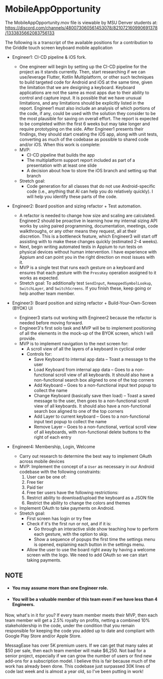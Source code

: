 # MobileAppOpportunity

The MobileAppOpportunity.mov file is viewable by MSU Denver students at:
https://discord.com/channels/480073060561453078/821072160990691378/1333835662083756133

The following is a transcript of the available positions for a contribution to the Griddle touch screen keyboard mobile application

- Engineer1: CI-CD pipeline & iOS fork.
  - One engineer will begin by setting up the CI-CD pipeline for the project as it stands currently. Then, start researching if we can use/leverage Flutter, Kotlin Multiplatform, or other such techniques to build targeted code for Android and iOS at the same time, given the limitation that we are designing a keyboard. Keyboard applications are not the same as most apps due to their ability to control and capture input. It is possible that we have unusual limitations, and any limitations should be explicitly listed in the report. Engineer1 must also include an analysis of which portions of the code, if any, could be used with the solution they consider to be the most plausible for saving on overall effort. The report is expected to be completed within the first 6 weeks but may take longer and require prototyping on the side. After Engineer1 presents their findings, they should start creating the iOS app, along with unit tests, converting as much of the codebase as possible to shared code and/or iOS. When this work is complete:
  - MVP:
    - CI-CD pipeline that builds the app
    - The multiplatform support report included as part of a presentation with at least one slide
    - A decision about how to store the iOS branch and setting up that branch
  - Stretch goal:
    - Code generation for all classes that do not use Android-specific code (i.e., anything that AI can help you do relatively quickly). I will help you identify these parts of the code.

- Engineer2: Board position and sizing refactor + Test automation.
  - A refactor is needed to change how size and scaling are calculated. Engineer2 should be proactive in learning how my internal sizing API works by using paired programming, documentation, meetings, code walkthroughs, or any other means they request, all at their discretion. This is a bottleneck feature, which Engineer3 will start off assisting with to make these changes quickly (estimated 2-4 weeks).  
  - Next, begin writing automated tests in Appium to run tests on physical devices without human intervention. I have experience with Appium and can point you in the right direction on most issues with it.
  - MVP is a single test that runs each gesture on a keyboard and ensures that each gesture with the `PressKey` operation assigned to it works as expected.
  - Stretch goal: To additionally test `SendInput`, `RemappedSymbolLookup`, `SwitchLayer`, and `SwitchScreens`. If you finish these, keep going or help another team member.

- Engineer3: Board position and sizing refactor + Build-Your-Own-Screen (BYOK) UI
  - Engineer3 starts out working with Engineer2 because the refactor is needed before moving forward.
  - Engineer3's first solo task and MVP will be to implement positioning of all the elements in the mock-up of the BYOK screen, which I will provide.
  - MVP is to implement navigation to the next screen for:
    - A scroll view of all the layers of a keyboard in cyclical order
    - Controls for:
      - Save Keyboard to internal app data – Toast a message to the user
      - Load Keyboard from internal app data – Goes to a non-functional scroll view of all keyboards. It should also have a non-functional search box aligned to one of the top corners
      - Add Keyboard – Goes to a non-functional input text popup to collect the name
      - Change Keyboard (basically save then load) – Toast a saved message to the user, then goes to a non-functional scroll view of all keyboards. It should also have a non-functional search box aligned to one of the top corners
      - Add Layer to current keyboard – Goes to a non-functional input text popup to collect the name
      - Remove Layer – Goes to a non-functional, vertical scroll view of all keyboards, with non-functional delete buttons to the right of each entry

- Engineer4: Membership, Login, Welcome
  - Carry out research to determine the best way to implement OAuth across mobile devices
  - MVP: Implement the concept of a `User` as necessary in our Android codebase with the following constraints:
    1. User can be one of:
      1. Free tier
      2. Paid tier
    2. Free tier users have the following restrictions:
      1. Restrict ability to download/upload the keyboard as a JSON file
      2. Restrict the ability to change the colors and themes
  - Implement OAuth to take payments on Android.
  - Stretch goal:
    - First screen has login or try free
    - Check if it's the first run or not, and if it is:
      - Go through an interactive slide show teaching how to perform each gesture, with the option to skip.
      - Show a sequence of popups the first time the settings menu is opened, explaining each button in the settings menu.
    - Allow the user to use the board right away by having a welcome screen with the logo. We need to add OAuth so we can start taking payments.

## NOTE
- #### You may assume more than one Engineer role.
- #### You will be a valuable member of this team even if we have less than 4 Engineers.

Now, what's in it for you? If every team member meets their MVP, then each team member will get a 2.5% royalty on profits, netting a combined 10% stakeholdership in the code, under the condition that you remain responsible for keeping the code you added up to date and compliant with Google Play Store and/or Apple Store.

MessagEase has over 5K premium users. If we can get that many sales at $50 per sale, then each team member will make $6,250. Not bad for a senior project, especially if we can grow the number of users or find new add-ons for a subscription model. I believe this is fair because much of the work has already been done. This codebase just surpassed 30K lines of code last week and is almost a year old, so I've been putting in work!
